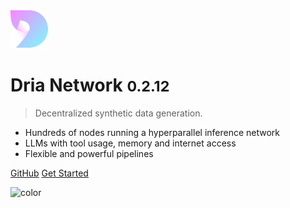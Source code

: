 <!-- _coverpage.md -->


<img src="https://raw.githubusercontent.com/firstbatchxyz/dria-js-client/master/logo.svg" width=12% height=12%>

# Dria Network <small>0.2.12</small>

> Decentralized synthetic data generation.

- Hundreds of nodes running a hyperparallel inference network
- LLMs with tool usage, memory and internet access
- Flexible and powerful pipelines

[GitHub](https://github.com/firstbatchxyz/dria-sdk/)
[Get Started](/quickstart.md)
<!-- background color -->

![color](#f0f0f0)